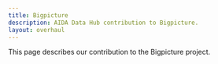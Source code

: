 ```yaml
---
title: Bigpicture
description: AIDA Data Hub contribution to Bigpicture.
layout: overhaul
---
```

This page describes our contribution to the Bigpicture project.

<!--FIXME describe Bigpicture -->
